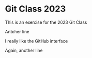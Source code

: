 # Git Class 2023

This is an exercise for the 2023 Git Class

Antoher line

I really like the GitHub interface

Again, another line
